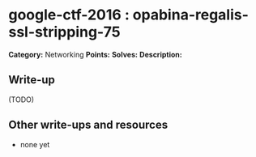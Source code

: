 # google-ctf-2016 : opabina-regalis-ssl-stripping-75

**Category:** Networking
**Points:** 
**Solves:** 
**Description:**



## Write-up

(TODO)

## Other write-ups and resources

* none yet
